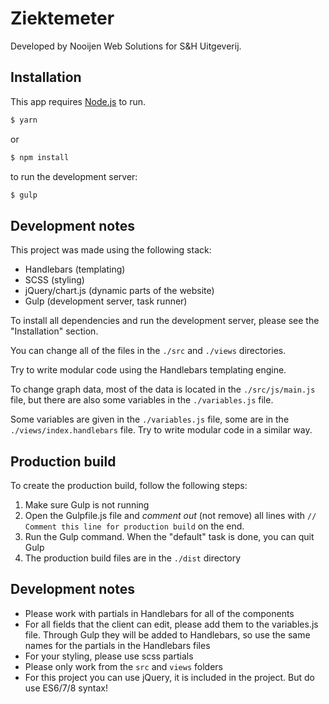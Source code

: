 # Ziektemeter

Developed by Nooijen Web Solutions for S&H Uitgeverij.

## Installation

This app requires [Node.js](https://nodejs.org/) to run.

```sh
$ yarn
```

or

```sh
$ npm install
```

to run the development server:

```sh
$ gulp
```

## Development notes

This project was made using the following stack:

* Handlebars (templating)
* SCSS (styling)
* jQuery/chart.js (dynamic parts of the website)
* Gulp (development server, task runner)

To install all dependencies and run the development server, please see the "Installation" section.

You can change all of the files in the `./src` and `./views` directories.

Try to write modular code using the Handlebars templating engine.

To change graph data, most of the data is located in the `./src/js/main.js` file, but there are also some variables in the `./variables.js` file.

Some variables are given in the `./variables.js` file, some are in the `./views/index.handlebars` file. Try to write modular code in a similar way.

## Production build

To create the production build, follow the following steps:

1. Make sure Gulp is not running
2. Open the Gulpfile.js file and *comment out* (not remove) all lines with `// Comment this line for production build` on the end.
3. Run the Gulp command. When the "default" task is done, you can quit Gulp
4. The production build files are in the `./dist` directory

## Development notes

* Please work with partials in Handlebars for all of the components
* For all fields that the client can edit, please add them to the variables.js file. Through Gulp they will be added to Handlebars, so use the same names for the partials in the Handlebars files
* For your styling, please use scss partials
* Please only work from the `src` and `views` folders
* For this project you can use jQuery, it is included in the project. But do use ES6/7/8 syntax!